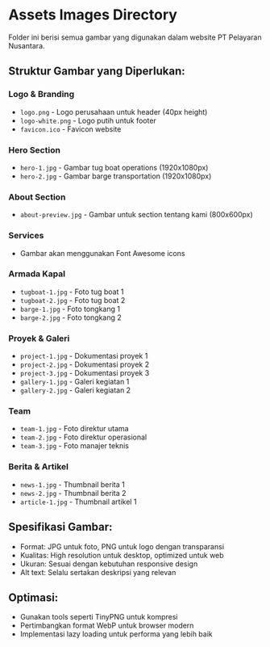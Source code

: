 # Assets Images Directory

Folder ini berisi semua gambar yang digunakan dalam website PT Pelayaran Nusantara.

## Struktur Gambar yang Diperlukan:

### Logo & Branding
- `logo.png` - Logo perusahaan untuk header (40px height)
- `logo-white.png` - Logo putih untuk footer
- `favicon.ico` - Favicon website

### Hero Section
- `hero-1.jpg` - Gambar tug boat operations (1920x1080px)
- `hero-2.jpg` - Gambar barge transportation (1920x1080px)

### About Section
- `about-preview.jpg` - Gambar untuk section tentang kami (800x600px)

### Services
- Gambar akan menggunakan Font Awesome icons

### Armada Kapal
- `tugboat-1.jpg` - Foto tug boat 1
- `tugboat-2.jpg` - Foto tug boat 2
- `barge-1.jpg` - Foto tongkang 1
- `barge-2.jpg` - Foto tongkang 2

### Proyek & Galeri
- `project-1.jpg` - Dokumentasi proyek 1
- `project-2.jpg` - Dokumentasi proyek 2
- `project-3.jpg` - Dokumentasi proyek 3
- `gallery-1.jpg` - Galeri kegiatan 1
- `gallery-2.jpg` - Galeri kegiatan 2

### Team
- `team-1.jpg` - Foto direktur utama
- `team-2.jpg` - Foto direktur operasional
- `team-3.jpg` - Foto manajer teknis

### Berita & Artikel
- `news-1.jpg` - Thumbnail berita 1
- `news-2.jpg` - Thumbnail berita 2
- `article-1.jpg` - Thumbnail artikel 1

## Spesifikasi Gambar:
- Format: JPG untuk foto, PNG untuk logo dengan transparansi
- Kualitas: High resolution untuk desktop, optimized untuk web
- Ukuran: Sesuai dengan kebutuhan responsive design
- Alt text: Selalu sertakan deskripsi yang relevan

## Optimasi:
- Gunakan tools seperti TinyPNG untuk kompresi
- Pertimbangkan format WebP untuk browser modern
- Implementasi lazy loading untuk performa yang lebih baik
